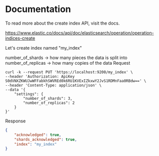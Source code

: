 # Documentation

To read more about the create index API, visit the docs.

<https://www.elastic.co/docs/api/doc/elasticsearch/operation/operation-indices-create>

Let's create index named "my_index"


number_of_shards  ->  how many pieces the data is split into
number_of_replicas -> how many copies of the data
Request

```SHELL
curl -k --request PUT 'https://localhost:9200/my_index' \
--header 'Authorization: ApiKey S0dVNXZKWUJwWFFabkhSWVREd0k6RU1KVExIZkxwY2JvS1RDMnFaa0RBdw==' \
--header 'Content-Type: application/json' \
--data '{
    "settings": {
        "number_of_shards": 3,
        "number_of_replicas": 2
    }
}'
```

Response

```JSON
{
    "acknowledged": true,
    "shards_acknowledged": true,
    "index": "my_index"
}
```